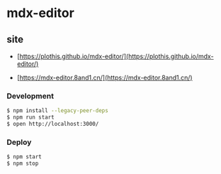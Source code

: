 # mdx-editor


## site

- [https://plothis.github.io/mdx-editor/](https://plothis.github.io/mdx-editor/)

- [https://mdx-editor.8and1.cn/](https://mdx-editor.8and1.cn/)



### Development

```bash
$ npm install --legacy-peer-deps
$ npm run start
$ open http://localhost:3000/
```

### Deploy

```bash
$ npm start
$ npm stop
```

